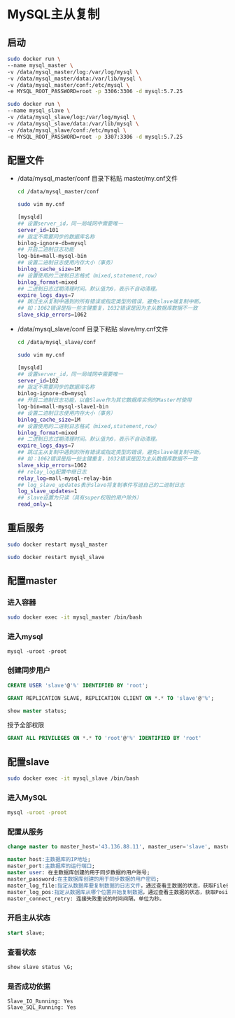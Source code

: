# MySQL主从复制

## 启动

```sh
sudo docker run \
--name mysql_master \
-v /data/mysql_master/log:/var/log/mysql \
-v /data/mysql_master/data:/var/lib/mysql \
-v /data/mysql_master/conf:/etc/mysql \
-e MYSQL_ROOT_PASSWORD=root -p 3306:3306 -d mysql:5.7.25

sudo docker run \
--name mysql_slave \
-v /data/mysql_slave/log:/var/log/mysql \
-v /data/mysql_slave/data:/var/lib/mysql \
-v /data/mysql_slave/conf:/etc/mysql \
-e MYSQL_ROOT_PASSWORD=root -p 3307:3306 -d mysql:5.7.25
```

## 配置文件

+ /data/mysql_master/conf 目录下粘贴 master/my.cnf文件

  ```sh
  cd /data/mysql_master/conf
  ```

  ```sh
  sudo vim my.cnf
  ```

  ```sh
  [mysqld]
  ## 设置server_id，同一局域网中需要唯一
  server_id=101 
  ## 指定不需要同步的数据库名称
  binlog-ignore-db=mysql  
  ## 开启二进制日志功能
  log-bin=mall-mysql-bin  
  ## 设置二进制日志使用内存大小（事务）
  binlog_cache_size=1M  
  ## 设置使用的二进制日志格式（mixed,statement,row）
  binlog_format=mixed  
  ## 二进制日志过期清理时间。默认值为0，表示不自动清理。
  expire_logs_days=7  
  ## 跳过主从复制中遇到的所有错误或指定类型的错误，避免slave端复制中断。
  ## 如：1062错误是指一些主键重复，1032错误是因为主从数据库数据不一致
  slave_skip_errors=1062
  ```

+ /data/mysql_slave/conf 目录下粘贴 slave/my.cnf文件

  ```sh
  cd /data/mysql_slave/conf
  ```

  ```sh
  sudo vim my.cnf
  ```

  ```sh
  [mysqld]
  ## 设置server_id，同一局域网中需要唯一
  server_id=102
  ## 指定不需要同步的数据库名称
  binlog-ignore-db=mysql  
  ## 开启二进制日志功能，以备Slave作为其它数据库实例的Master时使用
  log-bin=mall-mysql-slave1-bin  
  ## 设置二进制日志使用内存大小（事务）
  binlog_cache_size=1M  
  ## 设置使用的二进制日志格式（mixed,statement,row）
  binlog_format=mixed  
  ## 二进制日志过期清理时间。默认值为0，表示不自动清理。
  expire_logs_days=7  
  ## 跳过主从复制中遇到的所有错误或指定类型的错误，避免slave端复制中断。
  ## 如：1062错误是指一些主键重复，1032错误是因为主从数据库数据不一致
  slave_skip_errors=1062  
  ## relay_log配置中继日志
  relay_log=mall-mysql-relay-bin  
  ## log_slave_updates表示slave将复制事件写进自己的二进制日志
  log_slave_updates=1  
  ## slave设置为只读（具有super权限的用户除外）
  read_only=1
  ```

  

## 重启服务

```sh
sudo docker restart mysql_master 
```

```sh
sudo docker restart mysql_slave 
```

## 配置master

### 进入容器

```sh
sudo docker exec -it mysql_master /bin/bash
```

### 进入mysql

```
mysql -uroot -proot
```

### 创建同步用户

```sql
CREATE USER 'slave'@'%' IDENTIFIED BY 'root';
```

```sql
GRANT REPLICATION SLAVE, REPLICATION CLIENT ON *.* TO 'slave'@'%';
```

```sql
show master status;
```

授予全部权限

```sql
GRANT ALL PRIVILEGES ON *.* TO 'root'@'%' IDENTIFIED BY 'root'
```

## 配置slave

```sh
sudo docker exec -it mysql_slave /bin/bash
```

### 进入MySQL

```sh
mysql -uroot -proot
```

### 配置从服务

```sql
change master to master_host='43.136.88.11', master_user='slave', master_password='root', master_port=3306, master_log_file='mall-mysql-bin.000001', master_log_pos=617, master_connect_retry=30;
```

```sql
master host:主数据库的IP地址;
master_port:主数据库的运行端口;
master user: 在主数据库创建的用于同步数据的用户账号;
master_password:在主数据库创建的用于同步数据的用户密码;
master_log_file:指定从数据库要复制数据的日志文件，通过查看主数据的状态，获取File参数:
master_log_pos:指定从数据库从哪个位置开始复制数据，通过查看主数据的状态，获取Position参数;
master_connect_retry: 连接失败重试的时间间隔，单位为秒。
```

### 开启主从状态

```sql
start slave;
```

### 查看状态

```sql
show slave status \G;
```

### 是否成功依据

```
Slave_IO_Running: Yes
Slave_SQL_Running: Yes
```

